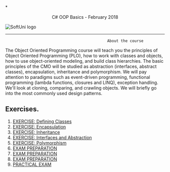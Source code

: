 *<p align="center"> C# OOP Basics - February 2018<p>
![SoftUni logo][logo] <a/>

[logo]: http://innovationstarterbox.bg/wp-content/uploads/2016/05/Softuni_logo_trasparent.png "Logo Title Text 2"

---

                                                 About the course


The Object Oriented Programming course will teach you the principles of Object Oriented Programming (PLO), how to work with classes and objects, how to use object-oriented modeling, and build class hierarchies. The basic principles of the CMO will be studied as abstraction (interfaces, abstract classes), encapsulation, inheritance and polymorphism. We will pay attention to paradigms such as event-driven programming, functional programming (lambda functions, closures and LINQ), exception handling. We'll look at cloning, comparing, and crawling objects. We will briefly go into the most commonly used design patterns.


## Exercises.
1. <a href=""> EXERCISE: Defining Classes </a> 
2. <a href=""> EXERCISE: Encapsulation</a> 
3. <a href=""> EXERCISE: Inheritance </a> 
4. <a href=""> EXERCISE: Interfaces and Abstraction </a>
5. <a href=""> EXERCISE: Polymorphism </a>
6. <a href=""> EXAM PREPARATION </a>
7. <a href=""> EXAM PREPARATION </a>
9. <a href=""> EXAM PREPARATION </a>
10. <a href=""> PRACTICAL EXAM </a>
